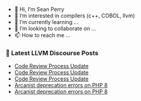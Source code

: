 - 👋 Hi, I’m Sean Perry
- 👀 I’m interested in compilers (c++, COBOL, llvm)
- 🌱 I’m currently learning ...
- 💞️ I’m looking to collaborate on ...
- 📫 How to reach me ...

<!---
s66perry/s66perry is a ✨ special ✨ repository because its `README.md` (this file) appears on your GitHub profile.
You can click the Preview link to take a look at your changes.
--->
### 📕 Latest LLVM Discourse Posts

<!-- DISCOURSE-LLVM:START -->
- [Code Review Process Update](https://discourse.llvm.org/t/code-review-process-update/63964?page=2#post_31)
- [Code Review Process Update](https://discourse.llvm.org/t/code-review-process-update/63964?page=2#post_30)
- [Code Review Process Update](https://discourse.llvm.org/t/code-review-process-update/63964?page=2#post_29)
- [Arcanist deprecation errors on PHP 8](https://discourse.llvm.org/t/arcanist-deprecation-errors-on-php-8/63231#post_16)
- [Arcanist deprecation errors on PHP 8](https://discourse.llvm.org/t/arcanist-deprecation-errors-on-php-8/63231#post_15)
<!-- DISCOURSE-LLVM:END -->
